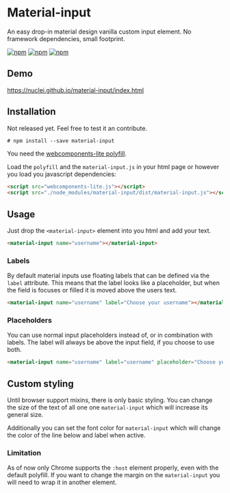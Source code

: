 # Material-input
An easy drop-in material design vanilla custom input element. No framework dependencies, small footprint.

[![npm](https://img.shields.io/npm/v/material-input.svg?maxAge=2592000?style=flat-square)](https://www.npmjs.com/package/material-input) [![npm](https://img.shields.io/npm/dt/material-input.svg?maxAge=2592000?style=flat-square)](https://www.npmjs.com/package/material-input) [![npm](https://img.shields.io/npm/l/material-input.svg?maxAge=2592000?style=flat-square)](https://github.com/nuclei/material-input/blob/master/LICENSE)

## Demo

https://nuclei.github.io/material-input/index.html

## Installation
Not released yet. Feel free to test it an contribute.
```
# npm install --save material-input
```

You need the [webcomponents-lite polyfill](https://github.com/webcomponents/webcomponentsjs).

Load the `polyfill` and the `material-input.js` in your html page or however you load you javascript dependencies:
```html
<script src="webcomponents-lite.js"></script>
<script src="./node_modules/material-input/dist/material-input.js"></script>
```

## Usage
Just drop the `<material-input>` element into you html and add your text.

```html
<material-input name="username"></material-input>
```

### Labels
By default material inputs use floating labels that can be defined via the `label` attribute. This means that the label looks like a placeholder, but when the field is focuses or filled it is moved above the users text.

```html
<material-input name="username" label="Choose your username"></material-input>
```

### Placeholders
You can use normal input placeholders instead of, or in combination with labels. The label will always be above the input field, if you choose to use both.

```html
<material-input name="username" label="username" placeholder="Choose your username"></material-input>
```

## Custom styling
Until browser support mixins, there is only basic styling. You can change the size of the text of all one one `material-input` which will increase its general size.

Additionally you can set the font color for `material-input` which will change the color of the line below and label when active.

### Limitation
As of now only Chrome supports the `:host` element properly, even with the default polyfill. If you want to change the margin on the `material-input` you will need to wrap it in another element.
